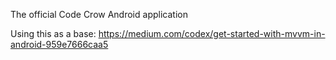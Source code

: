 The official Code Crow Android application

Using this as a base:
https://medium.com/codex/get-started-with-mvvm-in-android-959e7666caa5